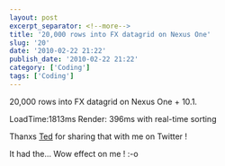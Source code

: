 ```yaml
---
layout: post
excerpt_separator: <!--more-->
title: '20,000 rows into FX datagrid on Nexus One'
slug: '20'
date: '2010-02-22 21:22'
publish_date: '2010-02-22 21:22'
category: ['Coding']
tags: ['Coding']
---
```

20,000 rows into FX datagrid on Nexus One + 10.1.  
  
LoadTime:1813ms Render: 396ms with real-time sorting  
  
Thanxs [Ted](http://www.onflex.org/) for sharing that with me on Twitter !  
  
It had the… Wow effect on me ! :-o

